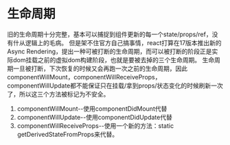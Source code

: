 # 生命周期
旧的生命周期十分完整，基本可以捕捉到组件更新的每一个state/props/ref，没有什从逻辑上的毛病。
但是架不住官方自己搞事情，react打算在17版本推出新的Async Rendering，提出一种可被打断的生命周期，而可以被打断的阶段正是实际dom挂载之前的虚拟dom构建阶段，也就是要被去掉的三个生命周期。
生命周期一旦被打断，下次恢复的时候又会再跑一次之前的生命周期，因此componentWillMount，componentWillReceiveProps， componentWillUpdate都不能保证只在挂载/拿到props/状态变化的时候刷新一次了，所以这三个方法被标记为不安全。

 1. componentWillMount--使用componentDidMount代替
 2. componentWillUpdate--使用componentDidUpdate代替
 3. componentWillReceiveProps--使用一个新的方法：static
        getDerivedStateFromProps来代替。
